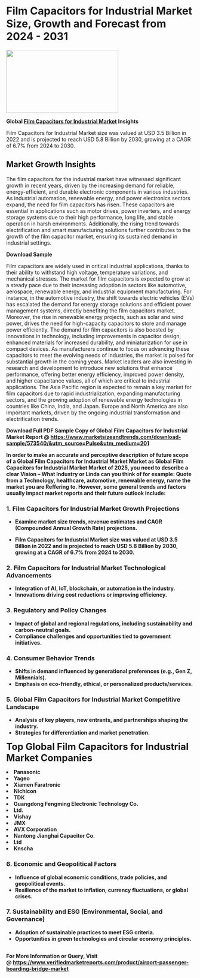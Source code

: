 <H1>Film Capacitors for Industrial Market Size, Growth and Forecast from 2024 - 2031</H1><img class="aligncenter size-medium wp-image-584254" src="https://thirdeyenews.in/wp-content/uploads/2024/09/Global-Market-Research-300x168.jpeg" alt="" width="300" height="168" /><p><strong>Global&nbsp;<a href="https://www.marketsizeandtrends.com/download-sample/573540/&amp;utm_source=Pulse&amp;utm_medium=201">Film Capacitors for Industrial Market</a> Insights</strong></p><p>Film Capacitors for Industrial Market size was valued at USD 3.5 Billion in 2022 and is projected to reach USD 5.8 Billion by 2030, growing at a CAGR of 6.7% from 2024 to 2030.</p><p><h2>Market Growth Insights</h2> <p>The film capacitors for the industrial market have witnessed significant growth in recent years, driven by the increasing demand for reliable, energy-efficient, and durable electronic components in various industries. As industrial automation, renewable energy, and power electronics sectors expand, the need for film capacitors has risen. These capacitors are essential in applications such as motor drives, power inverters, and energy storage systems due to their high performance, long life, and stable operation in harsh environments. Additionally, the rising trend towards electrification and smart manufacturing solutions further contributes to the growth of the film capacitor market, ensuring its sustained demand in industrial settings.</p> <p><strong>Download Sample</strong></p> <p>Film capacitors are widely used in critical industrial applications, thanks to their ability to withstand high voltage, temperature variations, and mechanical stresses. The market for film capacitors is expected to grow at a steady pace due to their increasing adoption in sectors like automotive, aerospace, renewable energy, and industrial equipment manufacturing. For instance, in the automotive industry, the shift towards electric vehicles (EVs) has escalated the demand for energy storage solutions and efficient power management systems, directly benefiting the film capacitors market. Moreover, the rise in renewable energy projects, such as solar and wind power, drives the need for high-capacity capacitors to store and manage power efficiently. The demand for film capacitors is also boosted by innovations in technology, including improvements in capacitor design, enhanced materials for increased durability, and miniaturization for use in compact devices. As manufacturers continue to focus on advancing these capacitors to meet the evolving needs of industries, the market is poised for substantial growth in the coming years. Market leaders are also investing in research and development to introduce new solutions that enhance performance, offering better energy efficiency, improved power density, and higher capacitance values, all of which are critical to industrial applications. The Asia Pacific region is expected to remain a key market for film capacitors due to rapid industrialization, expanding manufacturing sectors, and the growing adoption of renewable energy technologies in countries like China, India, and Japan. Europe and North America are also important markets, driven by the ongoing industrial transformation and electrification trends. <p><strong></p><p><span class=""><strong>Download Full PDF Sample Copy of Global Film Capacitors for Industrial Market Report</strong> @ <a href="https://www.marketsizeandtrends.com/download-sample/573540/&amp;utm_source=Pulse&amp;utm_medium=201" target="_blank">https://www.marketsizeandtrends.com/download-sample/573540/&amp;utm_source=Pulse&amp;utm_medium=201</a></span></p><p>In order to make an accurate and perceptive description of future scope of a Global&nbsp;Film Capacitors for Industrial Market Market as Global&nbsp;Film Capacitors for Industrial Market Market of 2025, you need to describe a clear Vision &ndash; What Industry or Linda can you think of for example: Quote from a Technology, healthcare, automotive, renewable energy, name the market you are Reffering to. However, some general trends and factors usually impact market reports and their future outlook include:</p><h3>1.&nbsp;<strong>Film Capacitors for Industrial Market Growth Projections</strong></h3><ul><li>Examine market size trends, revenue estimates and CAGR (Compounded Annual Growth Rate) projections.</li><li><p>Film Capacitors for Industrial Market size was valued at USD 3.5 Billion in 2022 and is projected to reach USD 5.8 Billion by 2030, growing at a CAGR of 6.7% from 2024 to 2030.</p></li></ul><h3>2.&nbsp;<strong>Film Capacitors for Industrial Market Technological Advancements</strong></h3><ul><li>Integration of AI, IoT, blockchain, or automation in the industry.</li><li>Innovations driving cost reductions or improving efficiency.</li></ul><h3>3.&nbsp;<strong>Regulatory and Policy Changes</strong></h3><ul><li>Impact of global and regional regulations, including sustainability and carbon-neutral goals.</li><li>Compliance challenges and opportunities tied to government initiatives.</li></ul><h3>4.&nbsp;<strong>Consumer Behavior Trends</strong></h3><ul><li>Shifts in demand influenced by generational preferences (e.g., Gen Z, Millennials).</li><li>Emphasis on eco-friendly, ethical, or personalized products/services.</li></ul><h3>5.&nbsp;<strong>Global Film Capacitors for Industrial Market Competitive Landscape</strong></h3><ul><li>Analysis of key players, new entrants, and partnerships shaping the industry.</li><li>Strategies for differentiation and market penetration.</li></ul><p data-pm-slice="1 1 []"><span style="color: inherit; font-family: inherit; font-size: 25px;">Top Global Film Capacitors for Industrial Market Companies</span></p><div class="" data-test-id=""><p><li>Panasonic</li><li> Yageo</li><li> Xiamen Faratronic</li><li> Nichicon</li><li> TDK</li><li> Guangdong Fengming Electronic Technology Co.</li><li> Ltd.</li><li> Vishay</li><li> JMX</li><li> AVX Corporation</li><li> Nantong Jianghai Capacitor Co.</li><li> Ltd</li><li> Knscha</li></p></div><h3>6.&nbsp;<strong>Economic and Geopolitical Factors</strong></h3><ul><li>Influence of global economic conditions, trade policies, and geopolitical events.</li><li>Resilience of the market to inflation, currency fluctuations, or global crises.</li></ul><h3>7.&nbsp;<strong>Sustainability and ESG (Environmental, Social, and Governance)</strong></h3><ul><li>Adoption of sustainable practices to meet ESG criteria.</li><li>Opportunities in green technologies and circular economy principles.</li></ul><h2><strong style="font-size: 14px;">For More Information or Query, Visit @&nbsp;</strong><a style="background-color: #ffffff; font-size: 14px;" href="https://www.marketsizeandtrends.com/report/film-capacitors-for-industrial-market/" target="_blank">https://www.verifiedmarketreports.com/product/airport-passenger-boarding-bridge-market</a></h2>
